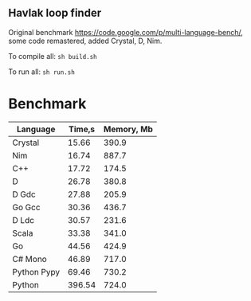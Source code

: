 Havlak loop finder
------------------

Original benchmark https://code.google.com/p/multi-language-bench/, some code remastered, added Crystal, D, Nim.

To compile all: `sh build.sh`

To run all: `sh run.sh`

# Benchmark

| Language        | Time,s  | Memory, Mb |
| --------------- | ------- | ---------- |
| Crystal         | 15.66   | 390.9      |
| Nim             | 16.74   | 887.7      |
| C++             | 17.72   | 174.5      |
| D               | 26.78   | 380.8      |
| D Gdc           | 27.88   | 205.9      |
| Go Gcc          | 30.36   | 436.7      |
| D Ldc           | 30.57   | 231.6      |
| Scala           | 33.38   | 341.0      |
| Go              | 44.56   | 424.9      |
| C# Mono         | 46.89   | 717.0      |
| Python Pypy     | 69.46   | 730.2      |
| Python          | 396.54  | 724.0      |

